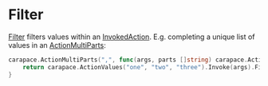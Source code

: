 # Filter

[Filter](https://pkg.go.dev/github.com/rsteube/carapace#InvokedAction.Filter) filters values within an [InvokedAction](../invokedAction.md).
E.g. completing a unique list of values in an [ActionMultiParts](../action/actionMultiParts.md):

```go
carapace.ActionMultiParts(",", func(args, parts []string) carapace.Action {
 	return carapace.ActionValues("one", "two", "three").Invoke(args).Filter(parts).ToA()
}
```
